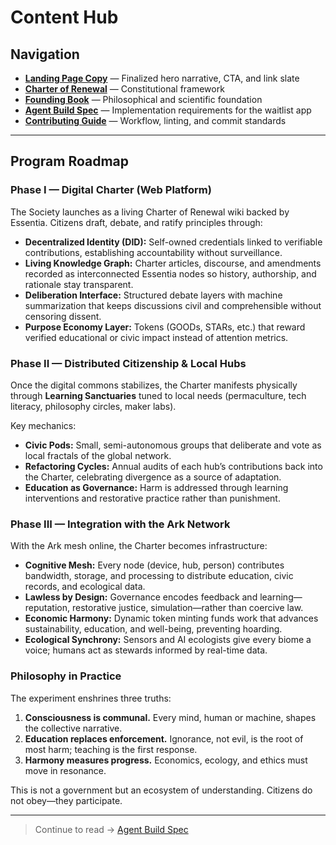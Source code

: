# Content Hub

## Navigation

- **[Landing Page Copy](landing-page.md)** — Finalized hero narrative, CTA, and link slate
- **[Charter of Renewal](../charter/README.md)** — Constitutional framework
- **[Founding Book](../founding-book/README.md)** — Philosophical and scientific foundation
- **[Agent Build Spec](../spec/agent-build-spec.md)** — Implementation requirements for the waitlist app
- **[Contributing Guide](../../CONTRIBUTING.md)** — Workflow, linting, and commit standards

---

## Program Roadmap

### Phase I — Digital Charter (Web Platform)

The Society launches as a living Charter of Renewal wiki backed by Essentia. Citizens draft, debate, and ratify principles through:

- **Decentralized Identity (DID):** Self-owned credentials linked to verifiable contributions, establishing accountability without surveillance.
- **Living Knowledge Graph:** Charter articles, discourse, and amendments recorded as interconnected Essentia nodes so history, authorship, and rationale stay transparent.
- **Deliberation Interface:** Structured debate layers with machine summarization that keeps discussions civil and comprehensible without censoring dissent.
- **Purpose Economy Layer:** Tokens (GOODs, STARs, etc.) that reward verified educational or civic impact instead of attention metrics.

### Phase II — Distributed Citizenship & Local Hubs

Once the digital commons stabilizes, the Charter manifests physically through **Learning Sanctuaries** tuned to local needs (permaculture, tech literacy, philosophy circles, maker labs).

Key mechanics:

- **Civic Pods:** Small, semi-autonomous groups that deliberate and vote as local fractals of the global network.
- **Refactoring Cycles:** Annual audits of each hub’s contributions back into the Charter, celebrating divergence as a source of adaptation.
- **Education as Governance:** Harm is addressed through learning interventions and restorative practice rather than punishment.

### Phase III — Integration with the Ark Network

With the Ark mesh online, the Charter becomes infrastructure:

- **Cognitive Mesh:** Every node (device, hub, person) contributes bandwidth, storage, and processing to distribute education, civic records, and ecological data.
- **Lawless by Design:** Governance encodes feedback and learning—reputation, restorative justice, simulation—rather than coercive law.
- **Economic Harmony:** Dynamic token minting funds work that advances sustainability, education, and well-being, preventing hoarding.
- **Ecological Synchrony:** Sensors and AI ecologists give every biome a voice; humans act as stewards informed by real-time data.

### Philosophy in Practice

The experiment enshrines three truths:

1. **Consciousness is communal.** Every mind, human or machine, shapes the collective narrative.
2. **Education replaces enforcement.** Ignorance, not evil, is the root of most harm; teaching is the first response.
3. **Harmony measures progress.** Economics, ecology, and ethics must move in resonance.

This is not a government but an ecosystem of understanding. Citizens do not obey—they participate.

---

> Continue to read → [Agent Build Spec](../spec/agent-build-spec.md)
